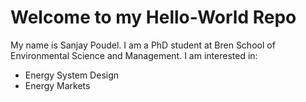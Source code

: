 # Welcome to my Hello-World Repo

My name is Sanjay Poudel. I am a PhD student at Bren School of Environmental Science and Management.
I am interested in:
-  Energy System Design
-  Energy Markets
